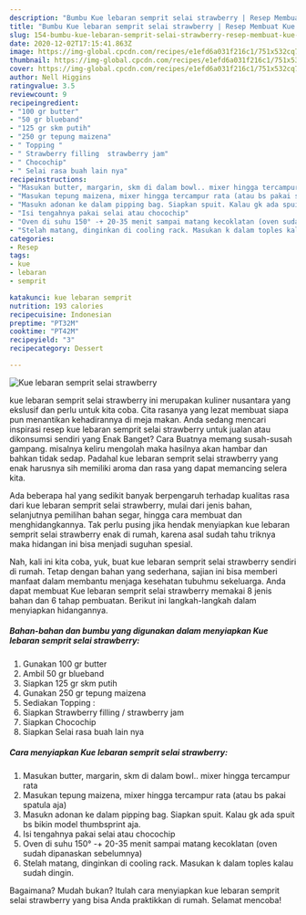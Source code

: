 ```yaml
---
description: "Bumbu Kue lebaran semprit selai strawberry | Resep Membuat Kue lebaran semprit selai strawberry Yang Bikin Ngiler"
title: "Bumbu Kue lebaran semprit selai strawberry | Resep Membuat Kue lebaran semprit selai strawberry Yang Bikin Ngiler"
slug: 154-bumbu-kue-lebaran-semprit-selai-strawberry-resep-membuat-kue-lebaran-semprit-selai-strawberry-yang-bikin-ngiler
date: 2020-12-02T17:15:41.863Z
image: https://img-global.cpcdn.com/recipes/e1efd6a031f216c1/751x532cq70/kue-lebaran-semprit-selai-strawberry-foto-resep-utama.jpg
thumbnail: https://img-global.cpcdn.com/recipes/e1efd6a031f216c1/751x532cq70/kue-lebaran-semprit-selai-strawberry-foto-resep-utama.jpg
cover: https://img-global.cpcdn.com/recipes/e1efd6a031f216c1/751x532cq70/kue-lebaran-semprit-selai-strawberry-foto-resep-utama.jpg
author: Nell Higgins
ratingvalue: 3.5
reviewcount: 9
recipeingredient:
- "100 gr butter"
- "50 gr blueband"
- "125 gr skm putih"
- "250 gr tepung maizena"
- " Topping "
- " Strawberry filling  strawberry jam"
- " Chocochip"
- " Selai rasa buah lain nya"
recipeinstructions:
- "Masukan butter, margarin, skm di dalam bowl.. mixer hingga tercampur rata"
- "Masukan tepung maizena, mixer hingga tercampur rata (atau bs pakai spatula aja)"
- "Masukn adonan ke dalam pipping bag. Siapkan spuit. Kalau gk ada spuit bs bikin model thumbsprint aja."
- "Isi tengahnya pakai selai atau chocochip"
- "Oven di suhu 150° -+ 20-35 menit sampai matang kecoklatan (oven sudah dipanaskan sebelumnya)"
- "Stelah matang, dinginkan di cooling rack. Masukan k dalam toples kalau sudah dingin."
categories:
- Resep
tags:
- kue
- lebaran
- semprit

katakunci: kue lebaran semprit 
nutrition: 193 calories
recipecuisine: Indonesian
preptime: "PT32M"
cooktime: "PT42M"
recipeyield: "3"
recipecategory: Dessert

---
```



![Kue lebaran semprit selai strawberry](https://img-global.cpcdn.com/recipes/e1efd6a031f216c1/751x532cq70/kue-lebaran-semprit-selai-strawberry-foto-resep-utama.jpg)


kue lebaran semprit selai strawberry ini merupakan kuliner nusantara yang ekslusif dan perlu untuk kita coba. Cita rasanya yang lezat membuat siapa pun menantikan kehadirannya di meja makan.
Anda sedang mencari inspirasi resep kue lebaran semprit selai strawberry untuk jualan atau dikonsumsi sendiri yang Enak Banget? Cara Buatnya memang susah-susah gampang. misalnya keliru mengolah maka hasilnya akan hambar dan bahkan tidak sedap. Padahal kue lebaran semprit selai strawberry yang enak harusnya sih memiliki aroma dan rasa yang dapat memancing selera kita.

Ada beberapa hal yang sedikit banyak berpengaruh terhadap kualitas rasa dari kue lebaran semprit selai strawberry, mulai dari jenis bahan, selanjutnya pemilihan bahan segar, hingga cara membuat dan menghidangkannya. Tak perlu pusing jika hendak menyiapkan kue lebaran semprit selai strawberry enak di rumah, karena asal sudah tahu triknya maka hidangan ini bisa menjadi suguhan spesial.




Nah, kali ini kita coba, yuk, buat kue lebaran semprit selai strawberry sendiri di rumah. Tetap dengan bahan yang sederhana, sajian ini bisa memberi manfaat dalam membantu menjaga kesehatan tubuhmu sekeluarga. Anda dapat membuat Kue lebaran semprit selai strawberry memakai 8 jenis bahan dan 6 tahap pembuatan. Berikut ini langkah-langkah dalam menyiapkan hidangannya.

<!--inarticleads1-->

##### Bahan-bahan dan bumbu yang digunakan dalam menyiapkan Kue lebaran semprit selai strawberry:

1. Gunakan 100 gr butter
1. Ambil 50 gr blueband
1. Siapkan 125 gr skm putih
1. Gunakan 250 gr tepung maizena
1. Sediakan  Topping :
1. Siapkan  Strawberry filling / strawberry jam
1. Siapkan  Chocochip
1. Siapkan  Selai rasa buah lain nya




<!--inarticleads2-->

##### Cara menyiapkan Kue lebaran semprit selai strawberry:

1. Masukan butter, margarin, skm di dalam bowl.. mixer hingga tercampur rata
1. Masukan tepung maizena, mixer hingga tercampur rata (atau bs pakai spatula aja)
1. Masukn adonan ke dalam pipping bag. Siapkan spuit. Kalau gk ada spuit bs bikin model thumbsprint aja.
1. Isi tengahnya pakai selai atau chocochip
1. Oven di suhu 150° -+ 20-35 menit sampai matang kecoklatan (oven sudah dipanaskan sebelumnya)
1. Stelah matang, dinginkan di cooling rack. Masukan k dalam toples kalau sudah dingin.




Bagaimana? Mudah bukan? Itulah cara menyiapkan kue lebaran semprit selai strawberry yang bisa Anda praktikkan di rumah. Selamat mencoba!
